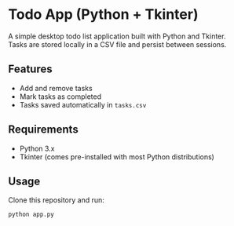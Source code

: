 # Todo App (Python + Tkinter)

A simple desktop todo list application built with Python and Tkinter.  
Tasks are stored locally in a CSV file and persist between sessions.

## Features
- Add and remove tasks
- Mark tasks as completed
- Tasks saved automatically in `tasks.csv`

## Requirements
- Python 3.x
- Tkinter (comes pre-installed with most Python distributions)

## Usage
Clone this repository and run:

```bash
python app.py

